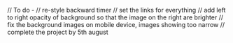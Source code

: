 // To do -
// re-style backward timer
// set the links for everything
// add left to right opacity of background so that the image on the right are brighter
// fix the background images on mobile device, images showing too narrow
// complete the project by 5th august